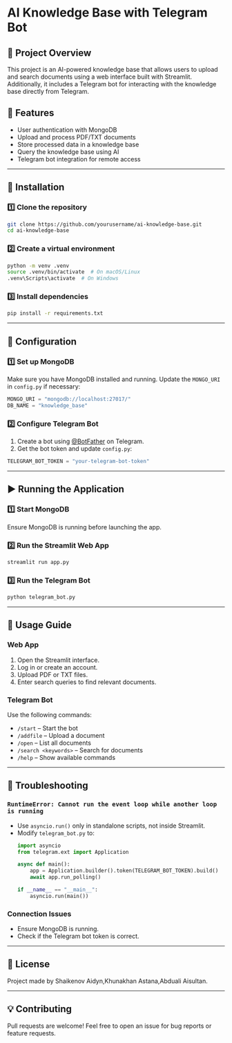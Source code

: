 # AI Knowledge Base with Telegram Bot

## 📌 Project Overview
This project is an AI-powered knowledge base that allows users to upload and search documents using a web interface built with Streamlit. Additionally, it includes a Telegram bot for interacting with the knowledge base directly from Telegram.

## 🚀 Features
- User authentication with MongoDB
- Upload and process PDF/TXT documents
- Store processed data in a knowledge base
- Query the knowledge base using AI
- Telegram bot integration for remote access

---

## 📂 Installation
### 1️⃣ Clone the repository
```bash
git clone https://github.com/yourusername/ai-knowledge-base.git
cd ai-knowledge-base
```

### 2️⃣ Create a virtual environment
```bash
python -m venv .venv
source .venv/bin/activate  # On macOS/Linux
.venv\Scripts\activate  # On Windows
```

### 3️⃣ Install dependencies
```bash
pip install -r requirements.txt
```

---

## 🔧 Configuration
### 1️⃣ Set up MongoDB
Make sure you have MongoDB installed and running. Update the `MONGO_URI` in `config.py` if necessary:
```python
MONGO_URI = "mongodb://localhost:27017/"
DB_NAME = "knowledge_base"
```

### 2️⃣ Configure Telegram Bot
1. Create a bot using [@BotFather](https://t.me/BotFather) on Telegram.
2. Get the bot token and update `config.py`:
```python
TELEGRAM_BOT_TOKEN = "your-telegram-bot-token"
```

---

## ▶️ Running the Application
### 1️⃣ Start MongoDB
Ensure MongoDB is running before launching the app.

### 2️⃣ Run the Streamlit Web App
```bash
streamlit run app.py
```

### 3️⃣ Run the Telegram Bot
```bash
python telegram_bot.py
```

---

## 📌 Usage Guide
### Web App
1. Open the Streamlit interface.
2. Log in or create an account.
3. Upload PDF or TXT files.
4. Enter search queries to find relevant documents.

### Telegram Bot
Use the following commands:
- `/start` – Start the bot
- `/addfile` – Upload a document
- `/open` – List all documents
- `/search <keywords>` – Search for documents
- `/help` – Show available commands

---

## 🔧 Troubleshooting
### `RuntimeError: Cannot run the event loop while another loop is running`
- Use `asyncio.run()` only in standalone scripts, not inside Streamlit.
- Modify `telegram_bot.py` to:
  ```python
  import asyncio
  from telegram.ext import Application
  
  async def main():
      app = Application.builder().token(TELEGRAM_BOT_TOKEN).build()
      await app.run_polling()
  
  if __name__ == "__main__":
      asyncio.run(main())
  ```

### Connection Issues
- Ensure MongoDB is running.
- Check if the Telegram bot token is correct.

---

## 📜 License
Project made by Shaikenov Aidyn,Khunakhan Astana,Abduali Aisultan.

---

## 💡 Contributing
Pull requests are welcome! Feel free to open an issue for bug reports or feature requests.

